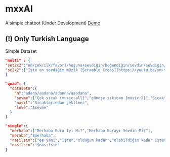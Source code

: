 # mxxAI
A simple chatbot (Under Development)
[Demo](https://only20iq.github.io/mxxAI/)
## (!) Only Turkish Language
Simple Dataset
```json
"multi" : {
"set2x2":"en/çok/ilk/favori/hoşuna+sevdiğin/beğendiğin/sevdin/sevdigin/seveceğin/giden+müzik/şarkı/music,favori/sevdiğin/seveceğin+şarkın/müziğin=$sc2x2",
"sc2x2":["İşte en sevdiğim müzik [Scramble Cross](https://youtu.be/xm-th_xR2s0?t=15)","Bu müziğin yeri benim için ayrı [Scramble Cross Lyrics](https://www.youtube.com/watch?v=owoMmusxQ3M)"]
}
```
```json
"quad": {
  "dataset0":{
    "n":"adana/aadana/adanna/aaadana",
    "sevme":["Çok sıcak {music:all}","güneşe sıkıcam {music:2}","Sıcaktan ölüyom {music}"],
    "nasıl":"Sıcaklarından çekilmez",
    "love":"$sevme"
  }
}
```
```json
"single":{
  "merhaba":["Merhaba Bura İyi Mi?","Merhaba Burayı Sevdin Mi?"],
  "meraba":"$merhaba",
  "nasılsın":["ee yani","işte","olduğum kadar","olabildiğim kadar işte"],
  "nasilsin":"$nasılsın"
}
```
